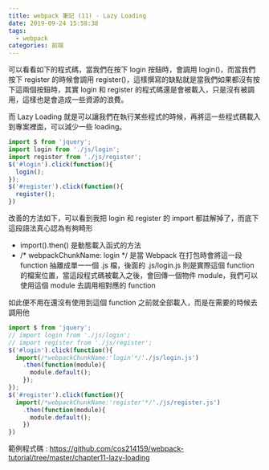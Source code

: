 ```yaml
---
title: webpack 筆記 (11) - Lazy Loading
date: 2019-09-24 15:58:38
tags: 
  - webpack
categories: 前端
---
```


可以看看如下的程式碼，當我們在按下 login 按鈕時，會調用 login()，而當我們按下 register 的時候會調用 register()，這樣撰寫的缺點就是當我們如果都沒有按下這兩個按鈕時，其實 login 和 register 的程式碼還是會被載入，只是沒有被調用，這樣也是會造成一些資源的浪費。

而 Lazy Loading 就是可以讓我們在執行某些程式的時候，再將這一些程式碼載入到專案裡面，可以減少一些 loading。

``` JavaScript
import $ from 'jquery';
import login from './js/login';
import register from './js/register';
$('#login').click(function(){
  login();
});
$('#register').click(function(){
  register();
})
```

改善的方法如下，可以看到我把 login 和 register 的 import 都註解掉了，而底下這段語法真心認為有夠畸形
* import().then() 是動態載入函式的方法
* /* webpackChunkName: login */ 是當 Webpack 在打包時會將這一段 function 抽離成單一一個 .js 檔，後面的 .js/login.js 則是實際這個 function 的檔案位置，當這段程式碼被載入之後，會回傳一個物件 module，我們可以使用這個 module 去調用相對應的 function

如此便不用在還沒有使用到這個 function 之前就全部載入，而是在需要的時候去調用他

``` JavaScript
import $ from 'jquery';
// import login from './js/login';
// import register from './js/register';
$('#login').click(function(){
  import(/*webpackChunkName:'login'*/'./js/login.js')
    .then(function(module){
      module.default();
    });
});
$('#register').click(function(){
  import(/*webpackChunkName:'register'*/'./js/register.js')
    .then(function(module){
      module.default();
    })
})
```

範例程式碼 : https://github.com/cos214159/webpack-tutorial/tree/master/chapter11-lazy-loading
